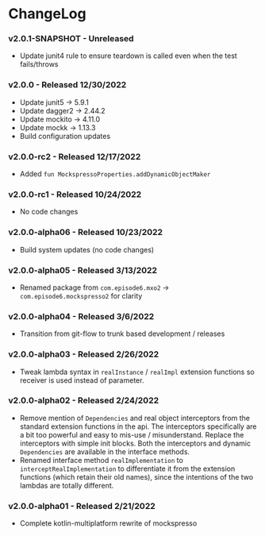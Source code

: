 # ChangeLog

### v2.0.1-SNAPSHOT - Unreleased

- Update junit4 rule to ensure teardown is called even when the test fails/throws

### v2.0.0 - Released 12/30/2022

- Update junit5 -> 5.9.1
- Update dagger2 -> 2.44.2
- Update mockito -> 4.11.0
- Update mockk -> 1.13.3
- Build configuration updates

### v2.0.0-rc2 - Released 12/17/2022

- Added `fun MockspressoProperties.addDynamicObjectMaker`

### v2.0.0-rc1 - Released 10/24/2022

- No code changes

### v2.0.0-alpha06 - Released 10/23/2022

- Build system updates (no code changes)

### v2.0.0-alpha05 - Released 3/13/2022

- Renamed package from `com.episode6.mxo2` -> `com.episode6.mockspresso2` for clarity

### v2.0.0-alpha04 - Released 3/6/2022

- Transition from git-flow to trunk based development / releases

### v2.0.0-alpha03 - Released 2/26/2022

- Tweak lambda syntax in `realInstance` / `realImpl` extension functions so receiver is used instead of parameter.

### v2.0.0-alpha02 - Released 2/24/2022

- Remove mention of `Dependencies` and real object interceptors from the standard extension functions in the api. The
  interceptors specifically are a bit too powerful and easy to mis-use / misunderstand. Replace the interceptors with
  simple init blocks. Both the interceptors and dynamic `Dependencies` are available in the interface methods.
- Renamed interface method `realImplementation` to `interceptRealImplementation` to differentiate it from the extension
  functions (which retain their old names), since the intentions of the two lambdas are totally different.

### v2.0.0-alpha01 - Released 2/21/2022

- Complete kotlin-multiplatform rewrite of mockspresso

